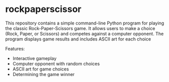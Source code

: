 # rockpaperscissor
This repository contains a simple command-line Python program for playing the classic Rock-Paper-Scissors game. It allows users to make a choice (Rock, Paper, or Scissors) and competes against a computer opponent. The program displays game results and includes ASCII art for each choice

Features:
- Interactive gameplay
- Computer opponent with random choices
- ASCII art for game choices
- Determining the game winner
